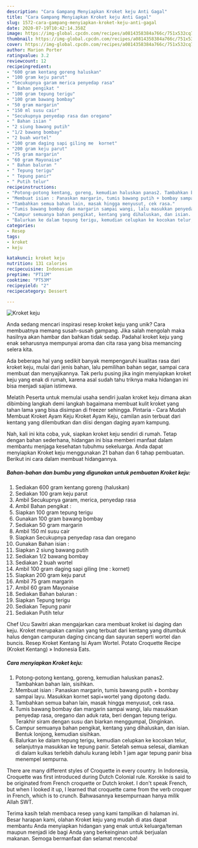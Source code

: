 ```yaml
---
description: "Cara Gampang Menyiapkan Kroket keju Anti Gagal"
title: "Cara Gampang Menyiapkan Kroket keju Anti Gagal"
slug: 1572-cara-gampang-menyiapkan-kroket-keju-anti-gagal
date: 2020-07-19T10:42:14.358Z
image: https://img-global.cpcdn.com/recipes/a0814358384a766c/751x532cq70/kroket-keju-foto-resep-utama.jpg
thumbnail: https://img-global.cpcdn.com/recipes/a0814358384a766c/751x532cq70/kroket-keju-foto-resep-utama.jpg
cover: https://img-global.cpcdn.com/recipes/a0814358384a766c/751x532cq70/kroket-keju-foto-resep-utama.jpg
author: Marion Porter
ratingvalue: 3.2
reviewcount: 12
recipeingredient:
- "600 gram kentang goreng haluskan"
- "100 gram keju parut"
- "Secukupnya garam merica penyedap rasa"
- " Bahan pengikat "
- "100 gram tepung terigu"
- "100 gram bawang bombay"
- "50 gram margarin"
- "150 ml susu cair"
- "Secukupnya penyedap rasa dan oregano"
- " Bahan isian "
- "2 siung bawang putih"
- "1/2 bawang bombay"
- "2 buah wortel"
- "100 gram daging sapi giling me  kornet"
- "200 gram keju parut"
- "75 gram margarin"
- "60 gram Mayonaise"
- " Bahan baluran "
- " Tepung terigu"
- " Tepung panir"
- " Putih telur"
recipeinstructions:
- "Potong-potong kentang, goreng, kemudian haluskan panas2. Tambahkan bahan lain, sisihkan."
- "Membuat isian : Panaskan margarin, tumis bawang putih + bombay sampai layu. Masukkan kornet sapi+wortel yang dipotong dadu."
- "Tambahkan semua bahan lain, masak hingga menyusut, cek rasa."
- "Tumis bawang bombay dan margarin sampai wangi, lalu masukkan penyedap rasa, oregano dan aduk rata, beri dengan tepung terigu. Terakhir siram dengan susu dan biarkan menggumpal, Dinginkan."
- "Campur semuanya bahan pengikat, kentang yang dihaluskan, dan isian. Bentuk lonjong, kemudian sisihkan."
- "Balurkan ke dalam tepung terigu, kemudian celupkan ke kocokan telur, selanjutnya masukkan ke tepung panir. Setelah semua selesai, diamkan di dalam kulkas terlebih dahulu kurang lebih 1 jam agar tepung panir bisa menempel sempurna."
categories:
- Resep
tags:
- kroket
- keju

katakunci: kroket keju 
nutrition: 131 calories
recipecuisine: Indonesian
preptime: "PT11M"
cooktime: "PT53M"
recipeyield: "2"
recipecategory: Dessert

---
```



![Kroket keju](https://img-global.cpcdn.com/recipes/a0814358384a766c/751x532cq70/kroket-keju-foto-resep-utama.jpg)

Anda sedang mencari inspirasi resep kroket keju yang unik? Cara membuatnya memang susah-susah gampang. Jika salah mengolah maka hasilnya akan hambar dan bahkan tidak sedap. Padahal kroket keju yang enak seharusnya mempunyai aroma dan cita rasa yang bisa memancing selera kita.

Ada beberapa hal yang sedikit banyak mempengaruhi kualitas rasa dari kroket keju, mulai dari jenis bahan, lalu pemilihan bahan segar, sampai cara membuat dan menyajikannya. Tak perlu pusing jika ingin menyiapkan kroket keju yang enak di rumah, karena asal sudah tahu triknya maka hidangan ini bisa menjadi sajian istimewa.

Melatih Peserta untuk memulai usaha sendiri jualan kroket keju dimana akan dibimbing langkah demi langkah bagaimana membuat kulit kroket yang tahan lama yang bisa disimpan di freezer sehingga. Pintaria - Cara Mudah Membuat Kroket Ayam Keju Kroket Ayam Keju, camilan asin terbuat dari kentang yang dilembutkan dan diisi dengan daging ayam kampung.


Nah, kali ini kita coba, yuk, siapkan kroket keju sendiri di rumah. Tetap dengan bahan sederhana, hidangan ini bisa memberi manfaat dalam membantu menjaga kesehatan tubuhmu sekeluarga. Anda dapat menyiapkan Kroket keju menggunakan 21 bahan dan 6 tahap pembuatan. Berikut ini cara dalam membuat hidangannya.

<!--inarticleads1-->

##### Bahan-bahan dan bumbu yang digunakan untuk pembuatan Kroket keju:

1. Sediakan 600 gram kentang goreng (haluskan)
1. Sediakan 100 gram keju parut
1. Ambil Secukupnya garam, merica, penyedap rasa
1. Ambil  Bahan pengikat :
1. Siapkan 100 gram tepung terigu
1. Gunakan 100 gram bawang bombay
1. Sediakan 50 gram margarin
1. Ambil 150 ml susu cair
1. Siapkan Secukupnya penyedap rasa dan oregano
1. Gunakan  Bahan isian :
1. Siapkan 2 siung bawang putih
1. Sediakan 1/2 bawang bombay
1. Sediakan 2 buah wortel
1. Ambil 100 gram daging sapi giling (me : kornet)
1. Siapkan 200 gram keju parut
1. Ambil 75 gram margarin
1. Ambil 60 gram Mayonaise
1. Sediakan  Bahan baluran :
1. Siapkan  Tepung terigu
1. Sediakan  Tepung panir
1. Sediakan  Putih telur


Chef Ucu Sawitri akan mengajarkan cara membuat kroket isi daging dan keju. Kroket merupakan camilan yang terbuat dari kentang yang ditumbuk halus dengan campuran daging cincang dan sayuran seperti wortel dan buncis. Resep Kroket Kentang Isi Ayam Wortel. Potato Croquette Recipe (Kroket Kentang) » Indonesia Eats. 

<!--inarticleads2-->

##### Cara menyiapkan Kroket keju:

1. Potong-potong kentang, goreng, kemudian haluskan panas2. Tambahkan bahan lain, sisihkan.
1. Membuat isian : Panaskan margarin, tumis bawang putih + bombay sampai layu. Masukkan kornet sapi+wortel yang dipotong dadu.
1. Tambahkan semua bahan lain, masak hingga menyusut, cek rasa.
1. Tumis bawang bombay dan margarin sampai wangi, lalu masukkan penyedap rasa, oregano dan aduk rata, beri dengan tepung terigu. Terakhir siram dengan susu dan biarkan menggumpal, Dinginkan.
1. Campur semuanya bahan pengikat, kentang yang dihaluskan, dan isian. Bentuk lonjong, kemudian sisihkan.
1. Balurkan ke dalam tepung terigu, kemudian celupkan ke kocokan telur, selanjutnya masukkan ke tepung panir. Setelah semua selesai, diamkan di dalam kulkas terlebih dahulu kurang lebih 1 jam agar tepung panir bisa menempel sempurna.


There are many different styles of Croquette in every country. In Indonesia, Croquette was first introduced during Dutch Colonial rule. Korokke is said to be originated from French croquette or Dutch kroket. I don&#39;t speak French, but when I looked it up, I learned that croquette came from the verb croquer in French, which is to crunch. Bahwasannya kesempurnaan hanya milik Allah SWT. 

Terima kasih telah membaca resep yang kami tampilkan di halaman ini. Besar harapan kami, olahan Kroket keju yang mudah di atas dapat membantu Anda menyiapkan hidangan yang enak untuk keluarga/teman maupun menjadi ide bagi Anda yang berkeinginan untuk berjualan makanan. Semoga bermanfaat dan selamat mencoba!
